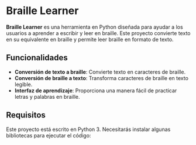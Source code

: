 # Braille Learner

**Braille Learner** es una herramienta en Python diseñada para ayudar a los usuarios a aprender a escribir y leer en braille. Este proyecto convierte texto en su equivalente en braille y permite leer braille en formato de texto.

## Funcionalidades

- **Conversión de texto a braille**: Convierte texto en caracteres de braille.
- **Conversión de braille a texto**: Transforma caracteres de braille en texto legible.
- **Interfaz de aprendizaje**: Proporciona una manera fácil de practicar letras y palabras en braille.

## Requisitos

Este proyecto está escrito en Python 3. Necesitarás instalar algunas bibliotecas para ejecutar el código:

<!-- ```bash
pip install braillelib -->
